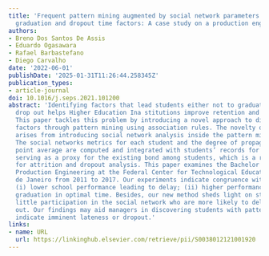 ```yaml
---
title: 'Frequent pattern mining augmented by social network parameters for measuring
  graduation and dropout time factors: A case study on a production engineering course'
authors:
- Breno Dos Santos De Assis
- Eduardo Ogasawara
- Rafael Barbastefano
- Diego Carvalho
date: '2022-06-01'
publishDate: '2025-01-31T11:26:44.258345Z'
publication_types:
- article-journal
doi: 10.1016/j.seps.2021.101200
abstract: 'Identifying factors that lead students either not to graduate on time or
  drop out helps Higher Education Ina stitutions improve retention and decrease attrition.
  This paper tackles this problem by introducing a novel approach to discovering such
  factors through pattern mining using association rules. The novelty of the method
  arises from introducing social network analysis inside the pattern mining process.
  The social networks metrics for each student and the degree of propagation of grade
  point average are computed and integrated with students’ records for pattern mining
  serving as a proxy for the existing bond among students, which is a relevant factor
  for attrition and dropout analysis. This paper examines the Bachelor Program in
  Production Engineering at the Federal Center for Technological Education of Rio
  de Janeiro from 2011 to 2017. Our experiments indicate congruence with the literature:
  (i) lower school performance leading to delay; (ii) higher performance leading to
  graduation in optimal time. Besides, our new method sheds light on students with
  little participation in the social network who are more likely to delay or drop
  out. Our findings may aid managers in discovering students with patterns that can
  indicate imminent lateness or dropout.'
links:
- name: URL
  url: https://linkinghub.elsevier.com/retrieve/pii/S0038012121001920
---
```

